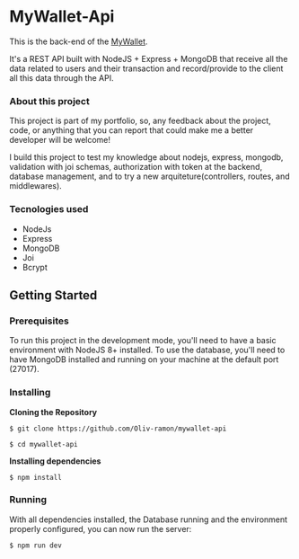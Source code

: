 # MyWallet-Api

This is the back-end of the [MyWallet](https://github.com/Oliv-ramon/MyWallet). 

It's a REST API built with NodeJS + Express + MongoDB that receive all the data related to users and their transaction and record/provide to the client all this data through the API. 

### About this project

This project is part of my portfolio, so, any feedback about the project, code, or anything that you can report that could make me a better developer will be welcome!

I build this project to test my knowledge about nodejs, express, mongodb, validation with joi schemas, authorization with token at the backend, database management, and to try a new arquiteture(controllers, routes, and middlewares).

### Tecnologies used

- NodeJs
- Express
- MongoDB
- Joi
- Bcrypt

## Getting Started

### Prerequisites

To run this project in the development mode, you'll need to have a basic environment with NodeJS 8+ installed. To use the database, you'll need to have MongoDB installed and running on your machine at the default port (27017).

### Installing

**Cloning the Repository**

```
$ git clone https://github.com/Oliv-ramon/mywallet-api

$ cd mywallet-api
```

**Installing dependencies**

```
$ npm install
```

### Running 

With all dependencies installed, the Database running and the environment properly configured, you can now run the server:

```
$ npm run dev
```
